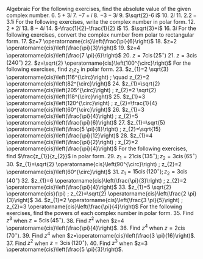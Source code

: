 Algebraic
For the following exercises, find the absolute value of the given complex number.
6. $5+3 i$
7. $-7+i$
8. $-3-3 i$
9. $\sqrt{2}-6 i$
10. $2 i$
11. $2.2-3.1 i$
For the following exercises, write the complex number in polar form.
12. $2+2 i$
13. $8-4 i$
14. $-\frac{1}{2}-\frac{1}{2} i$
15. $\sqrt{3}+i$
16. $3 i$
For the following exercises, convert the complex number from polar to rectangular form.
17. $z=7 \operatorname{cis}\left(\frac{\pi}{6}\right)$
18. $z=2 \operatorname{cis}\left(\frac{\pi}{3}\right)$
19. $z=4 \operatorname{cis}\left(\frac{7 \pi}{6}\right)$
20. $z=7 \operatorname{cis}\left(25^{\circ}\right)$
21. $z=3 \operatorname{cis}\left(240^{\circ}\right)$
22. $z=\sqrt{2} \operatorname{cis}\left(100^{\circ}\right)$
For the following exercises, find $z_{1} z_{2}$ in polar form.
23. $z_{1}=2 \sqrt{3} \operatorname{cis}\left(116^{\circ}\right) ; \quad z_{2}=2 \operatorname{cis}\left(82^{\circ}\right)$
24. $z_{1}=\sqrt{2} \operatorname{cis}\left(205^{\circ}\right) ; z_{2}=2 \sqrt{2} \operatorname{cis}\left(118^{\circ}\right)$
25. $z_{1}=3 \operatorname{cis}\left(120^{\circ}\right) ; z_{2}=\frac{1}{4} \operatorname{cis}\left(60^{\circ}\right)$
26. $z_{1}=3 \operatorname{cis}\left(\frac{\pi}{4}\right) ; z_{2}=5 \operatorname{cis}\left(\frac{\pi}{6}\right)$
27. $z_{1}=\sqrt{5} \operatorname{cis}\left(\frac{5 \pi}{8}\right) ; z_{2}=\sqrt{15} \operatorname{cis}\left(\frac{\pi}{12}\right)$
28. $z_{1}=4 \operatorname{cis}\left(\frac{\pi}{2}\right) ; z_{2}=2 \operatorname{cis}\left(\frac{\pi}{4}\right)$
For the following exercises, find $\frac{z_{1}}{z_{2}}$ in polar form.
29. $z_{1}=21 \operatorname{cis}\left(135^{\circ}\right) ; z_{2}=3 \operatorname{cis}\left(65^{\circ}\right)$
30. $z_{1}=\sqrt{2} \operatorname{cis}\left(90^{\circ}\right) ; z_{2}=2 \operatorname{cis}\left(60^{\circ}\right)$
31. $z_{1}=15 \operatorname{cis}\left(120^{\circ}\right) ; z_{2}=3 \operatorname{cis}\left(40^{\circ}\right)$
32. $z_{1}=6 \operatorname{cis}\left(\frac{\pi}{3}\right) ; z_{2}=2 \operatorname{cis}\left(\frac{\pi}{4}\right)$
33. $z_{1}=5 \sqrt{2} \operatorname{cis}(\pi) ; z_{2}=\sqrt{2} \operatorname{cis}\left(\frac{2 \pi}{3}\right)$
34. $z_{1}=2 \operatorname{cis}\left(\frac{3 \pi}{5}\right) ; z_{2}=3 \operatorname{cis}\left(\frac{\pi}{4}\right)$
For the following exercises, find the powers of each complex number in polar form.
35. Find $z^{3}$ when $z=5 \operatorname{cis}\left(45^{\circ}\right)$.
38. Find $z^{2}$ when $z=4 \operatorname{cis}\left(\frac{\pi}{4}\right)$.
36. Find $z^{4}$ when $z=2 \operatorname{cis}\left(70^{\circ}\right)$.
39. Find $z^{4}$ when $z=\operatorname{cis}\left(\frac{3 \pi}{16}\right)$.
37. Find $z^{2}$ when $z=3 \operatorname{cis}\left(120^{\circ}\right)$.
40. Find $z^{3}$ when $z=3 \operatorname{cis}\left(\frac{5 \pi}{3}\right)$.